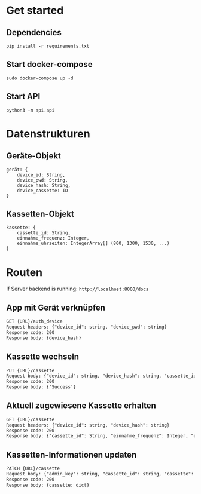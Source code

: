 # Get started
## Dependencies
``pip install -r requirements.txt``

## Start docker-compose
``sudo docker-compose up -d``

## Start API
``python3 -m api.api``

# Datenstrukturen
## Geräte-Objekt
```
gerät: {
    device_id: String,
    device_pwd: String,
    device_hash: String,
    device_cassette: ID
}
```

## Kassetten-Objekt
```
kassette: {
    cassette_id: String,
    einnahme_frequenz: Integer,
    einnahme_uhrzeiten: IntegerArray[] (800, 1300, 1530, ...)
}
```

# Routen
If Server backend is running: ``http://localhost:8000/docs``
## App mit Gerät verknüpfen
```REST
GET {URL}/auth_device
Request headers: {"device_id": string, "device_pwd": string}
Response code: 200
Response body: {device_hash}
```

## Kassette wechseln
```REST
PUT {URL}/cassette
Request body: {"device_id": string, "device_hash": string, "cassette_id": string}
Response code: 200
Response body: {'Success'}
```

## Aktuell zugewiesene Kassette erhalten
```REST
GET {URL}/cassette
Request headers: {"device_id": string, "device_hash": string}
Response code: 200
Response body: {"cassette_id": String, "einnahme_frequenz": Integer, "einnahme_uhrzeiten": Integer[]}
```

## Kassetten-Informationen updaten
```REST
PATCH {URL}/cassette
Request body: {"admin_key": string, "cassette_id": string, "cassette": dict}
Response code: 200
Response body: {cassette: dict}
```
